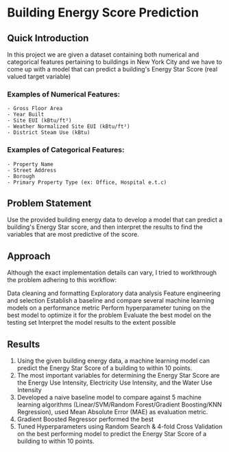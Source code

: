 # Building Energy Score Prediction

## Quick Introduction

In this project we are given a dataset containing both numerical and categorical features pertaining to buildings in New York City and we have to come up with a model that can predict a building's Energy Star Score (real valued target variable) 

### Examples of Numerical Features:

    - Gross Floor Area
    - Year Built
    - Site EUI (kBtu/ft²)
    - Weather Normalized Site EUI (kBtu/ft²)
    - District Steam Use (kBtu)
### Examples of Categorical Features:
    - Property Name
    - Street Address
    - Borough
    - Primary Property Type (ex: Office, Hospital e.t.c)


## Problem Statement

Use the provided building energy data to develop a model that can predict a building's Energy Star score, and then interpret the results to find the variables that are most predictive of the score.

## Approach

Although the exact implementation details can vary, I tried to workthrough the problem adhering to this workflow:

Data cleaning and formatting
Exploratory data analysis
Feature engineering and selection
Establish a baseline and compare several machine learning models on a performance metric
Perform hyperparameter tuning on the best model to optimize it for the problem
Evaluate the best model on the testing set
Interpret the model results to the extent possible

## Results

1. Using the given building energy data, a machine learning model can predict the Energy Star Score of a building to within 10 points.
2. The most important variables for determining the Energy Star Score are the Energy Use Intensity, Electricity Use Intensity, and the Water Use Intensity
3. Developed a naive baseline model to compare against 5 machine learning algorithms (Linear/SVM/Random Forest/Gradient Boosting/KNN Regression), used Mean Absolute    Error (MAE) as evaluation metric.
4. Gradient Boosted Regressor performed the best
5. Tuned Hyperparameters using Random Search & 4-fold Cross Validation on the best performing model to predict the Energy Star Score of a building to within 10 points. 



